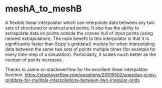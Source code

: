 # meshA_to_meshB
 
A flexible linear interpolator which can interpolate data between any two sets of
structured or unstructured points. It also has the ability to extrapolate
data on points outside the convex hull of input points (using nearest extrapolation).
The main benefit to this interpolator is that it is significantly faster than Scipy's griddata()
module for when interpolating data between the same two sets of points multiple times (for example for every time-step of a simulation).
Particularly, it scales much better as the number of points increases.

Thanks to Jaime on stackoverflow for the excellent linear interpolator function.
https://stackoverflow.com/questions/20915502/speedup-scipy-griddata-for-multiple-interpolations-between-two-irregular-grids